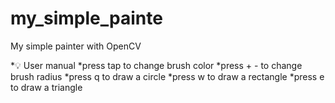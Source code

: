 # my_simple_painte
My simple painter with OpenCV

*:bulb: User manual
*press tap to change brush color
*press + - to change brush radius
*press q to draw a circle
*press w to draw a rectangle
*press e to draw a triangle
